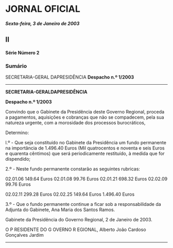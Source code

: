 # JORNAL OFICIAL

##### Sexta-feira, 3 de Janeiro de 2003

## II

#### Série Número 2

### **Sumário**

SECRETARIA-GERAL DAPRESIDÊNCIA
**Despacho n.º 1/2003**




---

**SECRETARIA-GERALDAPRESIDÊNCIA**


**Despacho n.º 1/2003**


Convindo que o Gabinete da Presidência deste Governo
Regional, proceda a pagamentos, aquisições e cobranças que
não se compadecem, pela sua natureza urgente, com a
morosidade dos processos burocráticos,


Determino:


l.º - Que seja constituído no Gabinete da Presidência um
fundo permanente na importância de 1.496.40 Euros
(Mil quatrocentos e noventa e seis Euros e quarenta
cêntimos) que será periodicamente restituído, à
medida que for dispendido;


2.º - Neste fundo permanente constarão as seguintes
rubricas:



02.01.06 149.64 Euros
02.01.08 99.76 Euros
02.01.21 698.32 Euros
02.02.09 99.76 Euros

02.02.11 299.28 Euros
02.02.25 149.64 Euros
1.496.40 Euros


3.º - Que o fundo permanente continue a ficar sob a responsabilidade da Adjunta do Gabinete, Ana Maria
dos Santos Ramos.


Gabinete da Presidência do Governo Regional, 2 de
Janeiro de 2003.


O P RESIDENTE DO G OVERNO R EGIONAL, Alberto João Cardoso Gonçalves Jardim




---
